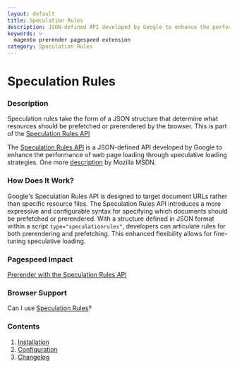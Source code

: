 ```yaml
---
layout: default
title: Speculation Rules
description: JSON-defined API developed by Google to enhance the performance of web page loading through speculative loading strategies
keywords: >
  magento prerender pagespeed extension
category: Speculation Rules
---
```


# Speculation Rules

### Description

Speculation rules take the form of a JSON structure that determine what resources should be prefetched or prerendered by the browser. This is part of the [Speculation Rules API](https://developer.mozilla.org/en-US/docs/Web/API/Speculation_Rules_API)

The [Speculation Rules API](https://github.com/WICG/nav-speculation/blob/main/triggers.md#speculation-rules) is a JSON-defined API developed by Google to enhance the performance of web page loading through speculative loading strategies.
One more [description](https://developer.mozilla.org/en-US/docs/Web/API/Speculation_Rules_API) by Mozilla MSDN.

### How Does It Work?
Google's Speculation Rules API is designed to target document URLs rather than specific resource files. The Speculation Rules API introduces a more expressive and configurable syntax for specifying which documents should be prefetched or prerendered.
With a structure defined in JSON format within a script `type="speculationrules"`, developers can articulate rules for both prerendering and prefetching. This enhanced flexibility allows for fine-tuning speculative loading.


### Pagespeed Impact
[Prerender with the Speculation Rules API](https://developer.chrome.com/docs/web-platform/prerender-pages#impact)

### Browser Support
Can I use [Speculation Rules](https://caniuse.com/?search=Speculation%20Rules%20)?


### Contents

1. [Installation](installation/)
2. [Configuration](configuration/)
3. [Changelog](changelog/)
